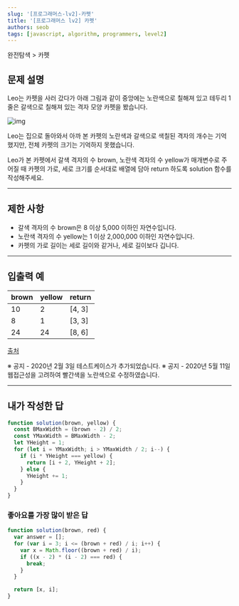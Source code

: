 ```yaml
---
slug: '[프로그래머스-lv2]-카펫'
title: '[프로그래머스 lv2] 카펫'
authors: seob
tags: [javascript, algorithm, programmers, level2]
---
```


완전탐색 \> 카펫

## 문제 설명

Leo는 카펫을 사러 갔다가 아래 그림과 같이 중앙에는 노란색으로 칠해져 있고 테두리 1줄은 갈색으로 칠해져 있는 격자 모양 카펫을 봤습니다.

![img](https://grepp-programmers.s3.ap-northeast-2.amazonaws.com/files/production/b1ebb809-f333-4df2-bc81-02682900dc2d/carpet.png)

Leo는 집으로 돌아와서 아까 본 카펫의 노란색과 갈색으로 색칠된 격자의 개수는 기억했지만, 전체 카펫의 크기는 기억하지 못했습니다.

Leo가 본 카펫에서 갈색 격자의 수 brown, 노란색 격자의 수 yellow가 매개변수로 주어질 때 카펫의 가로, 세로 크기를 순서대로 배열에 담아 return 하도록 solution 함수를 작성해주세요.

<!--truncate-->

---

## 제한 사항

- 갈색 격자의 수 brown은 8 이상 5,000 이하인 자연수입니다.
- 노란색 격자의 수 yellow는 1 이상 2,000,000 이하인 자연수입니다.
- 카펫의 가로 길이는 세로 길이와 같거나, 세로 길이보다 깁니다.

---

## 입출력 예

| brown | yellow | return |
| ----- | ------ | ------ |
| 10    | 2      | [4, 3] |
| 8     | 1      | [3, 3] |
| 24    | 24     | [8, 6] |

[출처](https://hsin.hr/coci/archive/2010_2011/contest4_tasks.pdf)

※ 공지 - 2020년 2월 3일 테스트케이스가 추가되었습니다.
※ 공지 - 2020년 5월 11일 웹접근성을 고려하여 빨간색을 노란색으로 수정하였습니다.

---

## 내가 작성한 답

```js
function solution(brown, yellow) {
  const BMaxWidth = (brown - 2) / 2;
  const YMaxWidth = BMaxWidth - 2;
  let YHeight = 1;
  for (let i = YMaxWidth; i > YMaxWidth / 2; i--) {
    if (i * YHeight === yellow) {
      return [i + 2, YHeight + 2];
    } else {
      YHeight += 1;
    }
  }
}
```

### 좋아요를 가장 많이 받은 답

```js
function solution(brown, red) {
  var answer = [];
  for (var i = 3; i <= (brown + red) / i; i++) {
    var x = Math.floor((brown + red) / i);
    if ((x - 2) * (i - 2) === red) {
      break;
    }
  }

  return [x, i];
}
```
